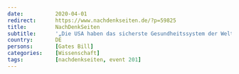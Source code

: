 ```yaml
---
date:          2020-04-01
redirect:      https://www.nachdenkseiten.de/?p=59825
title:         NachDenkSeiten
subtitle:      '„Die USA haben das sicherste Gesundheitssystem der Welt“ – Die Johns Hopkins University und das globale Pandemien-Management'
country:       DE
persons:       [Gates Bill]
categories:    [Wissenschaft]
tags:          [nachdenkseiten, event 201]
---
```

